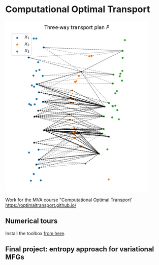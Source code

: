 # Computational Optimal Transport

![](three_way_transport.png)

Work for the MVA course "Computational Optimal Transport' https://optimaltransport.github.io/

## Numerical tours

Install the toolbox [from here](http://www.numerical-tours.com/installation_python/).


## Final project: entropy approach for variational MFGs


